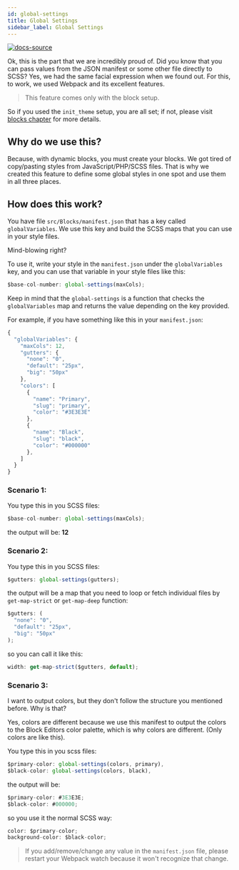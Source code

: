 ```yaml
---
id: global-settings
title: Global Settings
sidebar_label: Global Settings
---
```


[![docs-source](https://img.shields.io/badge/source-eigthshift--frontend--libs-yellow?style=for-the-badge&logo=javascript&labelColor=2a2a2a)](https://github.com/infinum/eightshift-frontend-libs)

Ok, this is the part that we are incredibly proud of. Did you know that you can pass values from the JSON manifest or some other file directly to SCSS? Yes, we had the same facial expression when we found out. For this, to work, we used Webpack and its excellent features.

> This feature comes only with the block setup.

So if you used the `init_theme` setup, you are all set; if not, please visit [blocks chapter](blocks) for more details.

## Why do we use this?

Because, with dynamic blocks, you must create your blocks. We got tired of copy/pasting styles from JavaScript/PHP/SCSS files. That is why we created this feature to define some global styles in one spot and use them in all three places.

## How does this work?

You have file `src/Blocks/manifest.json` that has a key called `globalVariables`. We use this key and build the SCSS maps that you can use in your style files.

Mind-blowing right?

To use it, write your style in the `manifest.json` under the `globalVariables` key, and you can use that variable in your style files like this:

```js
$base-col-number: global-settings(maxCols);
```

Keep in mind that the `global-settings` is a function that checks the `globalVariables` map and returns the value depending on the key provided.

For example, if you have something like this in your `manifest.json`:

```js
{
  "globalVariables": {
    "maxCols": 12,
    "gutters": {
      "none": "0",
      "default": "25px",
      "big": "50px"
    },
    "colors": [
      {
        "name": "Primary",
        "slug": "primary",
        "color": "#3E3E3E"
      },
      {
        "name": "Black",
        "slug": "black",
        "color": "#000000"
      },
    ]
  }
}
```

### Scenario 1:

You type this in you SCSS files:

```js
$base-col-number: global-settings(maxCols);
```

the output will be: **12**

### Scenario 2:

You type this in you SCSS files:

```js
$gutters: global-settings(gutters);
```

the output will be a map that you need to loop or fetch individual files by `get-map-strict` or `get-map-deep` function:

```js
$gutters: (
  "none": "0",
  "default": "25px",
  "big": "50px"
);
```

so you can call it like this:

```js
width: get-map-strict($gutters, default);
```

### Scenario 3:

I want to output colors, but they don't follow the structure you mentioned before. Why is that?

Yes, colors are different because we use this manifest to output the colors to the Block Editors color palette, which is why colors are different. (Only colors are like this).

You type this in you scss files:

```js
$primary-color: global-settings(colors, primary),
$black-color: global-settings(colors, black),
```

the output will be:

```js
$primary-color: #3E3E3E;
$black-color: #000000;
```

so you use it the normal SCSS way:

```js
color: $primary-color;
background-color: $black-color;
```

> If you add/remove/change any value in the `manifest.json` file, please restart your Webpack watch because it won't recognize that change.
